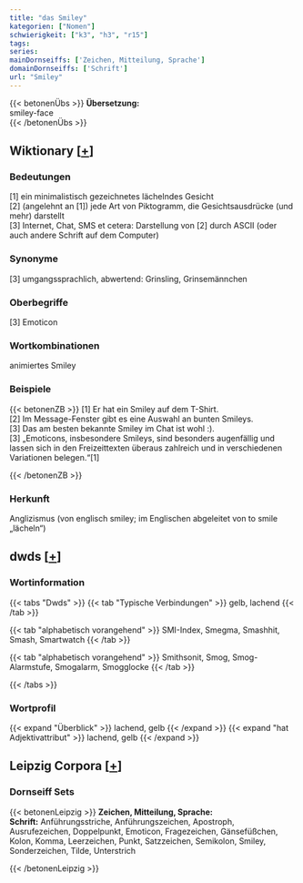 ```yaml
---
title: "das Smiley"
kategorien: ["Nomen"]
schwierigkeit: ["k3", "h3", "r15"]
tags:
series:
mainDornseiffs: ['Zeichen, Mitteilung, Sprache']
domainDornseiffs: ['Schrift']
url: "Smiley"
---
```


{{< betonenÜbs >}}
**Übersetzung:**  
smiley-face  
{{< /betonenÜbs >}}

## Wiktionary [[+](https://de.wiktionary.org/wiki/Smiley)]

### Bedeutungen
[1] ein minimalistisch gezeichnetes lächelndes Gesicht  
[2] (angelehnt an [1]) jede Art von Piktogramm, die Gesichtsausdrücke (und mehr) darstellt  
[3] Internet, Chat, SMS et cetera: Darstellung von [2] durch ASCII (oder auch andere Schrift auf dem Computer)  

### Synonyme
[3] umgangssprachlich, abwertend: Grinsling, Grinsemännchen  

### Oberbegriffe
[3] Emoticon  

### Wortkombinationen
animiertes Smiley  

### Beispiele
{{< betonenZB >}}
[1] Er hat ein Smiley auf dem T-Shirt.  
[2] Im Message-Fenster gibt es eine Auswahl an bunten Smileys.  
[3] Das am besten bekannte Smiley im Chat ist wohl :).  
[3] „Emoticons, insbesondere Smileys, sind besonders augenfällig und lassen sich in den Freizeittexten überaus zahlreich und in verschiedenen Variationen belegen.“[1]  

{{< /betonenZB >}}
### Herkunft
Anglizismus (von englisch smiley; im Englischen abgeleitet von to smile „lächeln“)  



## dwds [[+](https://www.dwds.de/wb/Smiley)]

### Wortinformation
{{< tabs "Dwds" >}}
{{< tab "Typische Verbindungen" >}}
gelb, lachend
{{< /tab >}}

{{< tab "alphabetisch vorangehend" >}}
SMI-Index, Smegma, Smashhit, Smash, Smartwatch
{{< /tab >}}

{{< tab "alphabetisch vorangehend" >}}
Smithsonit, Smog, Smog-Alarmstufe, Smogalarm, Smogglocke
{{< /tab >}}

{{< /tabs >}}

### Wortprofil
{{< expand "Überblick" >}} lachend, gelb {{< /expand >}}
{{< expand "hat Adjektivattribut" >}} lachend, gelb {{< /expand >}}

## Leipzig Corpora [[+](https://corpora.uni-leipzig.de/en/res?word=Smiley&corpusId=deu_newscrawl-public_2018)]

### Dornseiff Sets
{{< betonenLeipzig >}}
**Zeichen, Mitteilung, Sprache:**  
**Schrift:** Anführungsstriche, Anführungszeichen, Apostroph, Ausrufezeichen, Doppelpunkt, Emoticon, Fragezeichen, Gänsefüßchen, Kolon, Komma, Leerzeichen, Punkt, Satzzeichen, Semikolon, Smiley, Sonderzeichen, Tilde, Unterstrich  

{{< /betonenLeipzig >}}
